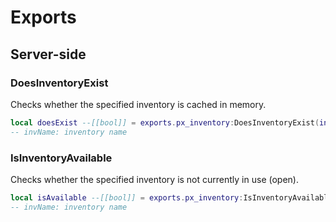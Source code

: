 # Exports

## Server-side

### DoesInventoryExist

Checks whether the specified inventory is cached in memory.
```lua title="server/main.lua"
local doesExist --[[bool]] = exports.px_inventory:DoesInventoryExist(invName --[[string]]);
-- invName: inventory name
```

### IsInventoryAvailable

Checks whether the specified inventory is not currently in use (open).
```lua title="server/main.lua"
local isAvailable --[[bool]] = exports.px_inventory:IsInventoryAvailable(invName --[[string]]);
-- invName: inventory name
```

